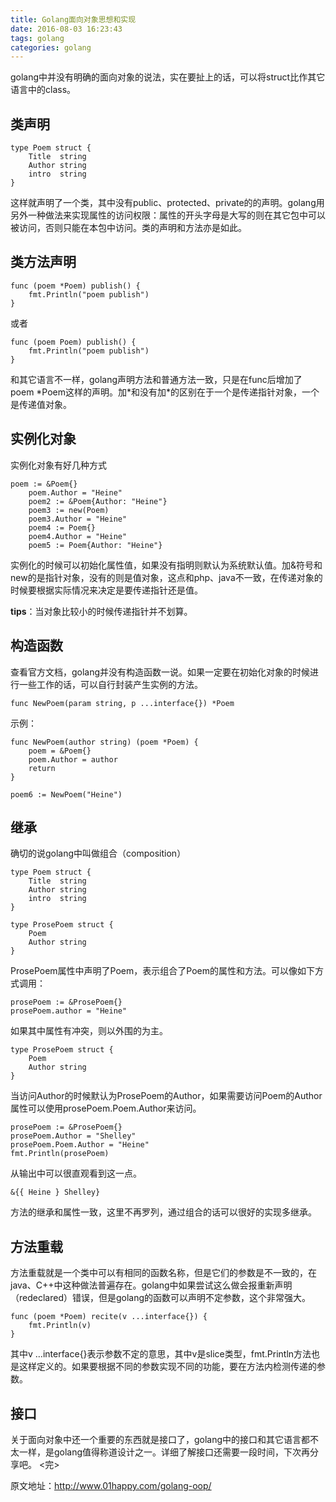 ```yaml
---
title: Golang面向对象思想和实现
date: 2016-08-03 16:23:43
tags: golang
categories: golang
---
```

golang中并没有明确的面向对象的说法，实在要扯上的话，可以将struct比作其它语言中的class。
<!-- more -->

## 类声明
```golang
type Poem struct {
    Title  string
    Author string
    intro  string
}
```

这样就声明了一个类，其中没有public、protected、private的的声明。golang用另外一种做法来实现属性的访问权限：属性的开头字母是大写的则在其它包中可以被访问，否则只能在本包中访问。类的声明和方法亦是如此。


## 类方法声明

```golang
func (poem *Poem) publish() {
    fmt.Println("poem publish")
}
```
或者
```golang
func (poem Poem) publish() {
    fmt.Println("poem publish")
}
```
和其它语言不一样，golang声明方法和普通方法一致，只是在func后增加了poem \*Poem这样的声明。加\*和没有加\*的区别在于一个是传递指针对象，一个是传递值对象。


## 实例化对象
实例化对象有好几种方式

```golang
poem := &Poem{}
    poem.Author = "Heine"
    poem2 := &Poem{Author: "Heine"}
    poem3 := new(Poem)
    poem3.Author = "Heine"
    poem4 := Poem{}
    poem4.Author = "Heine"
    poem5 := Poem{Author: "Heine"}
```
实例化的时候可以初始化属性值，如果没有指明则默认为系统默认值。加&符号和new的是指针对象，没有的则是值对象，这点和php、java不一致，在传递对象的时候要根据实际情况来决定是要传递指针还是值。

**tips**：当对象比较小的时候传递指针并不划算。


## 构造函数

查看官方文档，golang并没有构造函数一说。如果一定要在初始化对象的时候进行一些工作的话，可以自行封装产生实例的方法。

```golang
func NewPoem(param string, p ...interface{}) *Poem
```
示例：

```golang
func NewPoem(author string) (poem *Poem) {
    poem = &Poem{}
    poem.Author = author
    return
}
 
poem6 := NewPoem("Heine")
```

## 继承
确切的说golang中叫做组合（composition）

```golang
type Poem struct {
    Title  string
    Author string
    intro  string
}
 
type ProsePoem struct {
    Poem
    Author string
}
```

ProsePoem属性中声明了Poem，表示组合了Poem的属性和方法。可以像如下方式调用：

```golang
prosePoem := &ProsePoem{}
prosePoem.author = "Heine"
```
如果其中属性有冲突，则以外围的为主。

```golang
type ProsePoem struct {
    Poem
    Author string
}
```

当访问Author的时候默认为ProsePoem的Author，如果需要访问Poem的Author属性可以使用prosePoem.Poem.Author来访问。

```golang
prosePoem := &ProsePoem{}
prosePoem.Author = "Shelley"
prosePoem.Poem.Author = "Heine"
fmt.Println(prosePoem)
```

从输出中可以很直观看到这一点。

```golang
&{{ Heine } Shelley}
```

方法的继承和属性一致，这里不再罗列，通过组合的话可以很好的实现多继承。


## 方法重载
方法重载就是一个类中可以有相同的函数名称，但是它们的参数是不一致的，在java、C++中这种做法普遍存在。golang中如果尝试这么做会报重新声明（redeclared）错误，但是golang的函数可以声明不定参数，这个非常强大。

```golang
func (poem *Poem) recite(v ...interface{}) {
    fmt.Println(v)
}
```

其中v …interface{}表示参数不定的意思，其中v是slice类型，fmt.Println方法也是这样定义的。如果要根据不同的参数实现不同的功能，要在方法内检测传递的参数。


## 接口

关于面向对象中还一个重要的东西就是接口了，golang中的接口和其它语言都不太一样，是golang值得称道设计之一。详细了解接口还需要一段时间，下次再分享吧。
<完>

原文地址：http://www.01happy.com/golang-oop/